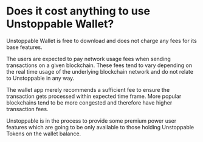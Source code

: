 # Does it cost anything to use Unstoppable Wallet? 

Unstoppable Wallet is free to download and does not charge any fees for its base features.

The users are expected to pay network usage fees when sending transactions on a given blockchain. These fees tend to vary depending on the real time usage of the underlying blockchain network and do not relate to Unstoppable in any way. 

The wallet app merely recommends a sufficient fee to ensure the transaction gets processed within expected time frame. More popular blockchains tend to be more congested and therefore have higher transaction fees. 

Unstoppable is in the process to provide some premium power user features which are going to be only available to those holding Unstoppable Tokens on the wallet balance.
